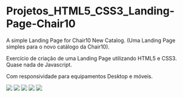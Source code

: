 # Projetos_HTML5_CSS3_Landing-Page-Chair10
A simple Landing Page for Chair10 New Catalog. (Uma Landing Page simples para o novo catálogo da Chair10).

Exercício de criação de uma Landing Page utilizando HTML5 e CSS3. Quase nada de Javascript.

Com responsividade para equipamentos Desktop e móveis.

<img src='https://github.com/antonio-slivak/Projetos_HTML5_CSS3_Landing-Page-Chair10/blob/main/assets/images/inicial.PNG'>

<img src='https://github.com/antonio-slivak/Projetos_HTML5_CSS3_Landing-Page-Chair10/blob/main/assets/images/mouseover.PNG'>

<img src='https://github.com/antonio-slivak/Projetos_HTML5_CSS3_Landing-Page-Chair10/blob/main/assets/images/pagina2.PNG'>

<img src='https://github.com/antonio-slivak/Projetos_HTML5_CSS3_Landing-Page-Chair10/blob/main/assets/images/chairs.PNG'>

<img src='https://github.com/antonio-slivak/Projetos_HTML5_CSS3_Landing-Page-Chair10/blob/main/assets/images/responsive.PNG'>

